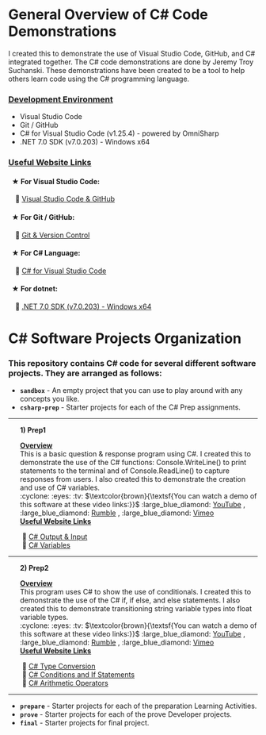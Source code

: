 # General Overview of C# Code Demonstrations
I created this to demonstrate the use of Visual Studio Code, GitHub, and C# integrated together. The C# code demonstrations are done by Jeremy Troy Suchanski. These demonstrations have been created to be a tool to help others learn code using the C# programming language.
### <ins> Development Environment </ins>

* Visual Studio Code
* Git / GitHub
* C# for Visual Studio Code (v1.25.4) - powered by OmniSharp
* .NET 7.0 SDK (v7.0.203) - Windows x64


### <ins> Useful Website Links </ins>
#### &ensp;&#9733; For Visual Studio Code:
&emsp;:large_blue_diamond: [Visual Studio Code & GitHub](https://code.visualstudio.com/docs/sourcecontrol/overview)
#### &ensp;&#9733; For Git / GitHub:
&emsp;:large_blue_diamond: [Git & Version Control](https://docs.github.com/en/get-started/using-git/about-git)
#### &ensp;&#9733; For C# Language:
&emsp;:large_blue_diamond: [C# for Visual Studio Code](https://marketplace.visualstudio.com/items?itemName=ms-dotnettools.csharp)
#### &ensp;&#9733; For dotnet: 
&emsp;:large_blue_diamond: [.NET 7.0 SDK (v7.0.203) - Windows x64](https://dotnet.microsoft.com/en-us/download/dotnet/thank-you/sdk-7.0.203-windows-x64-installer?journey=vs-code)

# C# Software Projects Organization
### This repository contains C# code for several different software projects. They are arranged as follows:

* **`sandbox`** - An empty project that you can use to play around with any concepts you like. <br>
* **`csharp-prep`** - Starter projects for each of the C# Prep assignments. <br>

---

<ul><b>1) Prep1</b>
<p><ins><b>Overview</b></ins><br>
This is a basic question & response program using C#. I created this to demonstrate the use of the C# functions: Console.WriteLine() to print statements to the terminal and of Console.ReadLine() to capture responses from users. I also created this to demonstrate the creation and use of C# variables. <br>
:cyclone: :eyes: :tv: $\textcolor{brown}{\textsf{You can watch a demo of this software at these video links:}}$ :large_blue_diamond: <a href="https://youtu.be/ax2_TQPnVXM">YouTube</a> , :large_blue_diamond: <a href="https://rumble.com/v2jcri8-learning-c-project-1.html">Rumble</a> , :large_blue_diamond: <a href="https://vimeo.com/819652893">Vimeo</a><br>
<ins><b>Useful Website Links</b></ins></p></ul>

&emsp;&emsp;:large_blue_diamond: [C# Output & Input](https://www.programiz.com/csharp-programming/basic-input-output)<br>
&emsp;&emsp;:large_blue_diamond: [C# Variables](https://www.tutorialspoint.com/csharp/csharp_variables.htm)

---

<ul><b>2) Prep2</b>
<p><ins><b>Overview</b></ins><br>
This program uses C# to show the use of conditionals. I created this to demonstrate the use of the C# if, if else, and else statements. I also created this to demonstrate transitioning string variable types into float variable types. <br>
:cyclone: :eyes: :tv: $\textcolor{brown}{\textsf{You can watch a demo of this software at these video links:}}$ :large_blue_diamond: <a href="https://youtu.be/YChNzS7Nfzg">YouTube</a> , :large_blue_diamond: <a href="https://rumble.com/v2jctla-learning-c-project-2.html">Rumble</a> , :large_blue_diamond: <a href="https://vimeo.com/819652893">Vimeo</a><br>
<ins><b>Useful Website Links</b></ins></p></ul>

&emsp;&emsp;:large_blue_diamond: [C# Type Conversion](https://www.programiz.com/csharp-programming/type-conversion)<br>
&emsp;&emsp;:large_blue_diamond: [C# Conditions and If Statements](https://www.w3schools.com/cs/cs_conditions.php)<br>
&emsp;&emsp;:large_blue_diamond: [C# Arithmetic Operators](https://learn.microsoft.com/en-us/dotnet/csharp/language-reference/operators/arithmetic-operators#remainder-operator-)

--- 
* **`prepare`** - Starter projects for each of the preparation Learning Activities.
* **`prove`** - Starter projects for each of the prove Developer projects.
* **`final`** - Starter projects for final project.
